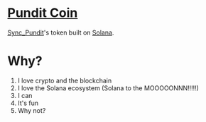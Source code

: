 # [Pundit Coin](https://github.com/Sync-Pundit/Sync_Pundit-Coin/)

[Sync_Pundit](https://syncpundit.com/)'s token built on [Solana](https://solana.com/).


# Why?
1. I love crypto and the blockchain
2. I love the Solana ecosystem (Solana to the MOOOOONNN!!!!!)
3. I can
4. It's fun
5. Why not?

